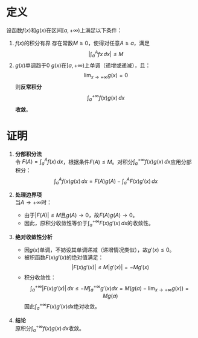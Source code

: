 # 定义
设函数$f(x)$和$g(x)$在区间$[a,+\infty)$上满足以下条件：
1. $f(x)$的积分有界
    存在常数$M \ge 0$，使得对任意$A \geq a$，满足
    $$
	|\int_a^{A} fx\,dx| \leq M
    $$
2. $g(x)$单调趋于0
    $g(x)$在$[a,+∞)$上单调（递增或递减），且：
    $$
    \lim_{x \to +\infty}g(x) = 0
    $$
则**反常积分**
$$
\int_a^{+\infty} f(x)g(x)\,dx
$$
**收敛**。
# 证明
1. **分部积分法**  
	令 $F(A) = \int_a^A f(x)\,dx$，根据条件$F(A) \leq M$。对积分$\int_{a}^{+\infty} f(x)g(x)\,dx$应用分部积分：
$$
\int_a^A f(x)g(x)\,dx = F(A)g(A) - \int_a^AF(x)g'(x)\,dx
$$
2. **处理边界项**  
	当$A \to +\infty$时：
	- 由于$|F(A)| \leq M$且$g(A) \to 0$，故$F(A)g(A) \to 0$。
	- 因此，原积分收敛性等价于$\int_a^{+\infty} F(x)g'(x)\,dx$的收敛性。
   
3. **绝对收敛性分析**
    - 因$g(x)$单调，不妨设其单调递减（递增情况类似），故$g'(x) \leq 0$。
    - 被积函数$F(x)g'(x)$的绝对值满足：
	$$
	|F(x)g'(x)| \leq M|g'(x)| = -Mg'(x)
     $$
    - 积分收敛性：
	$$
		\int_a^{+\infty}|F(x)g'(x)|\,dx \leq -M\int_a^{+\infty}g'(x)dx = M(g(a) - \lim_{x \to +\infty}g(x)) = Mg(a)
	 $$
        因此$\int_a^{+\infty}F(x)g'(x)dx$绝对收敛。
4. **结论**  
    原积分$\int_a^{+\infty}f(x)g(x)\,dx$收敛。